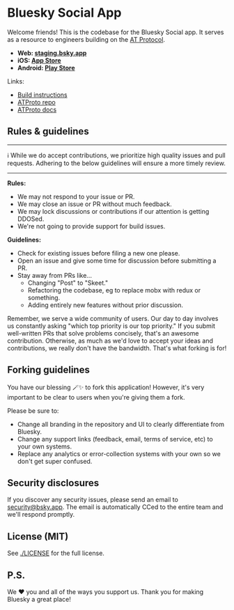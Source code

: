 # Bluesky Social App

Welcome friends! This is the codebase for the Bluesky Social app. It serves as a resource to engineers building on the [AT Protocol](https://atproto.com).

- **Web: [staging.bsky.app](https://staging.bsky.app)**
- **iOS: [App Store](https://apps.apple.com/us/app/bluesky-social/id6444370199)**
- **Android: [Play Store](https://play.google.com/store/apps/details?id=xyz.blueskyweb.app&hl=en_US&gl=US)**

Links:

- [Build instructions](./docs/build.md)
- [ATProto repo](https://github.com/bluesky-social/atproto)
- [ATProto docs](https://atproto.com)

## Rules & guidelines

--- 

ℹ️ While we do accept contributions, we prioritize high quality issues and pull requests. Adhering to the below guidelines will ensure a more timely review.

---

**Rules:**

- We may not respond to your issue or PR.
- We may close an issue or PR without much feedback.
- We may lock discussions or contributions if our attention is getting DDOSed.
- We're not going to provide support for build issues.

**Guidelines:**

- Check for existing issues before filing a new one please.
- Open an issue and give some time for discussion before submitting a PR.
- Stay away from PRs like...
  - Changing "Post" to "Skeet."
  - Refactoring the codebase, eg to replace mobx with redux or something.
  - Adding entirely new features without prior discussion. 

Remember, we serve a wide community of users. Our day to day involves us constantly asking "which top priority is our top priority." If you submit well-written PRs that solve problems concisely, that's an awesome contribution. Otherwise, as much as we'd love to accept your ideas and contributions, we really don't have the bandwidth. That's what forking is for!

## Forking guidelines

You have our blessing 🪄✨ to fork this application! However, it's very important to be clear to users when you're giving them a fork.

Please be sure to:

- Change all branding in the repository and UI to clearly differentiate from Bluesky.
- Change any support links (feedback, email, terms of service, etc) to your own systems.
- Replace any analytics or error-collection systems with your own so we don't get super confused.

## Security disclosures

If you discover any security issues, please send an email to security@bsky.app. The email is automatically CCed to the entire team and we'll respond promptly.

## License (MIT)

See [./LICENSE](./LICENSE) for the full license.

## P.S.

We ❤️ you and all of the ways you support us. Thank you for making Bluesky a great place!
